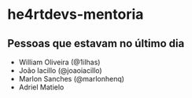 # he4rtdevs-mentoria

## Pessoas que estavam no último dia

- William Oliveira (@1ilhas)
- João Iacillo (@joaoiacillo)
- Marlon Sanches (@marlonhenq)
- Adriel Matielo
